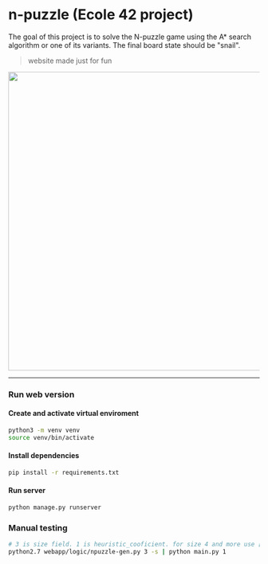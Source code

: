 # n-puzzle (Ecole 42 project)
The goal of this project is to solve the N-puzzle game using the A*
search algorithm or one of its variants. The final board state should be "snail".  
>website made just for fun  
<p align="center">
<img src="https://user-images.githubusercontent.com/82720908/233789363-c0f78a24-4fb2-4fb3-8f40-81e1595e68a8.gif" width="600">
</p>


--- 
### Run web version
#### Create and activate virtual enviroment
```sh
python3 -m venv venv
source venv/bin/activate
```

#### Install dependencies
```sh
pip install -r requirements.txt
```

#### Run server
```sh
python manage.py runserver
```

### Manual testing
```sh
# 3 is size field. 1 is heuristic_cooficient. for size 4 and more use [1 .. 3]
python2.7 webapp/logic/npuzzle-gen.py 3 -s | python main.py 1
```
